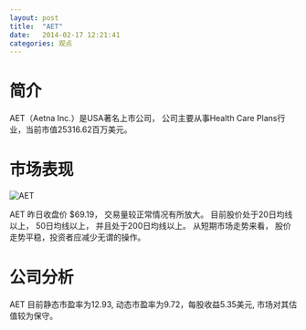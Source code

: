 ```yaml
---
layout: post
title:  "AET"
date:   2014-02-17 12:21:41
categories: 观点
---
```


# 简介
AET（Aetna Inc.）是USA著名上市公司，
公司主要从事Health Care Plans行业，当前市值25316.62百万美元。

# 市场表现

![AET](http://finviz.com/chart.ashx?t=AET&ty=c&ta=1&p=d&s=l)

AET 昨日收盘价 $69.19，
交易量较正常情况有所放大。
目前股价处于20日均线以上，
50日均线以上，
并且处于200日均线以上。
从短期市场走势来看，
股价走势平稳，投资者应减少无谓的操作。

# 公司分析
AET 目前静态市盈率为12.93, 动态市盈率为9.72，每股收益5.35美元,
市场对其估值较为保守。
